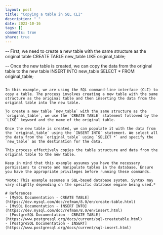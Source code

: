 ```yaml
---
layout: post
title: "Copying a table in SQL CLI"
description: " "
date: 2023-10-16
tags: []
comments: true
share: true
---
```

-- First, we need to create a new table with the same structure as the original table
CREATE TABLE new_table LIKE original_table;

-- Once the new table is created, we can copy the data from the original table to the new table
INSERT INTO new_table SELECT * FROM original_table;
```

In this example, we are using the SQL command-line interface (CLI) to copy a table. The process involves creating a new table with the same structure as the original table and then inserting the data from the original table into the new table.

To create a new table `new_table` with the same structure as the `original_table`, we use the `CREATE TABLE` statement followed by the `LIKE` keyword and the name of the original table.

Once the new table is created, we can populate it with the data from the `original_table` using the `INSERT INTO` statement. We select all the data from the `original_table` using `SELECT *` and specify the `new_table` as the destination for the data.

This process effectively copies the table structure and data from the original table to the new table.

Keep in mind that this example assumes you have the necessary permissions to create and manipulate tables in the database. Ensure you have the appropriate privileges before running these commands.

*Note: This example assumes a SQL-based database system. Syntax may vary slightly depending on the specific database engine being used.*

# References
- [MySQL Documentation - CREATE TABLE](https://dev.mysql.com/doc/refman/8.0/en/create-table.html)
- [MySQL Documentation - INSERT INTO](https://dev.mysql.com/doc/refman/8.0/en/insert.html)
- [PostgreSQL Documentation - CREATE TABLE](https://www.postgresql.org/docs/current/sql-createtable.html)
- [PostgreSQL Documentation - INSERT](https://www.postgresql.org/docs/current/sql-insert.html)
```